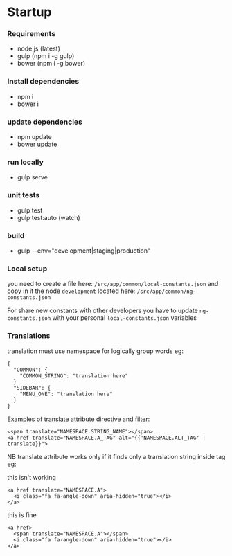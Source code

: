 # Startup
### Requirements
- node.js (latest)
- gulp (npm i -g gulp)
- bower (npm i -g bower)

### Install dependencies
- npm i
- bower i

### update dependencies
- npm update
- bower update

### run locally
- gulp serve

### unit tests
- gulp test
- gulp test:auto (watch)

### build
- gulp --env="development|staging|production"

### Local setup
you need to create a file here:
`/src/app/common/local-constants.json`
and copy in it the node `development` located here:
`/src/app/common/ng-constants.json`

For share new constants with other developers you have to update `ng-constants.json` with your personal `local-constants.json` variables

### Translations
translation must use namespace for logically group words eg:

```
{
  "COMMON": {
    "COMMON_STRING": "translation here"
  }
  "SIDEBAR": {
    "MENU_ONE": "translation here"
  }
}
```

Examples of translate attribute directive and filter:
```
<span translate="NAMESPACE.STRING_NAME"></span>
<a href translate="NAMESPACE.A_TAG" alt="{{'NAMESPACE.ALT_TAG' | translate}}">
```
NB translate attribute works only if it finds only a translation string inside tag eg:

this isn't working
```
<a href translate="NAMESPACE.A">
  <i class="fa fa-angle-down" aria-hidden="true"></i>
</a>
```

this is fine
```
<a href>
  <span translate="NAMESPACE.A"></span>
  <i class="fa fa-angle-down" aria-hidden="true"></i>
</a>
```

